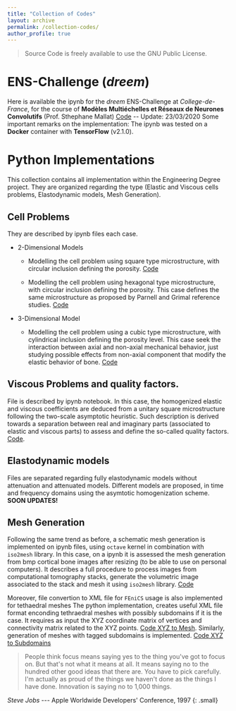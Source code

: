 ```yaml
---
title: "Collection of Codes"
layout: archive
permalink: /collection-codes/
author_profile: true
---
```


> Source Code is freely available to use the GNU Public License.

# ENS-Challenge (*dreem*)
Here is available the ipynb for the *dreem* ENS-Challenge at *College-de-France*, for the course of **Modèles Multiéchelles et Réseaux de Neurones Convolutifs** (Prof. Sthephane Mallat) [Code](https://reidmen.github.io/PublicMistakes/assets/implementations/Dreem-Challenge-CNNs.ipynb) -- Update: 23/03/2020
Some important remarks on the implementation: The ipynb was tested on a **Docker** container with **TensorFlow** (v2.1.0).

# Python Implementations
This collection contains all implementation within the Engineering Degree project.
They are organized regarding the type (Elastic and Viscous cells problems, Elastodynamic models, Mesh Generation).
## Cell Problems
They are described by ipynb files each case.
* 2-Dimensional Models
  
  * Modelling the cell problem using square type microstructure, with circular inclusion defining the porosity. [Code](https://reidmen.github.io/PublicMistakes/assets/implementations/HomProblemTest2D.ipynb)
  
  * Modelling the cell problem using hexagonal type microstructure, with circular inclusion defining the porosity. This case defines the same microstructure as proposed by Parnell and Grimal reference studies. [Code](https://reidmen.github.io/PublicMistakes/cassets/implementations/HomProbModTest2D.ipynb)

* 3-Dimensional Model
  
  * Modelling the cell problem using a cubic type microstructure, with cylindrical inclusion defining the porosity level. This case seek the interaction between axial and non-axial mechanical behavior, just studying possible effects from non-axial component that modify the elastic behavior of bone. [Code](https://reidmen.github.io/PublicMistakes/cassets/implementations/HomProblemTest3D.ipynb)

## Viscous Problems and quality factors.
File is described by ipynb notebook. In this case, the homogenized elastic and viscous coefficients are deduced from a unitary square microstructure following the two-scale asymptotic heuristic. Such description is derived towards a separation between real and imaginary parts (associated to elastic and viscous parts) to assess and define the so-called quality factors. [Code](https://reidmen.github.io/PublicMistakes/assets/implementations/HomProb-QFactor.ipynb).

## Elastodynamic models
Files are separated regarding fully elastodynamic models without attenuation and attenuated models.
Different models are proposed, in time and frequency domains using the asymtotic homogenization scheme.
**SOON UPDATES!**

## Mesh Generation
Following the same trend as before, a schematic mesh generation is implemented on ipynb files, using `octave` kernel in combination with `iso2mesh` library.
In this case, on a ipynb it is assessed the mesh generation from bmp cortical bone images after resizing (to be able to use on personal computers). It describes a full procedure to process images from computational tomography stacks, generate the volumetric image associated to the stack and mesh it using `iso2mesh` library. [Code](https://reidmen.github.io/PublicMistakes/assets/implementations/FileMesh-Scaled.ipynb)

Moreover, file convertion to XML file for `FEniCS` usage is also implemented for tethaedral meshes
The python implementation, creates useful XML file format enconding tethraedral meshes with possibly subdomains if it is the case. It requires as input the XYZ coordinate matrix of vertices and connectivity matrix related to the XYZ points. [Code XYZ to Mesh](http://https://reidmen.github.io/PublicMistakes/assets/implementations/XYZtoXMLMesh.py). Similarly, generation of meshes with tagged subdomains is implemented. [Code XYZ to Subdomains](https://reidmen.github.io/PublicMistakes/assets/implementations/XYZtoXMLSubdomains.py)


> People think focus means saying yes to the thing you've got to focus on. But that's not what it means at all. It means saying no to the hundred other good ideas that there are. You have to pick carefully. I'm actually as proud of the things we haven't done as the things I have done. Innovation is saying no to 1,000 things.

<cite>Steve Jobs</cite> --- Apple Worldwide Developers' Conference, 1997
{: .small}